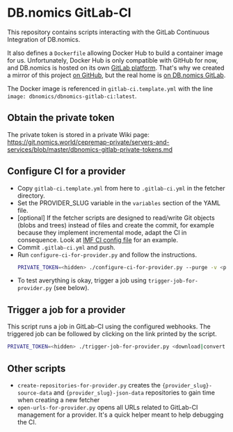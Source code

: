 # DB.nomics GitLab-CI

This repository contains scripts interacting with the GitLab Continuous Integration of DB.nomics.

It also defines a `Dockerfile` allowing Docker Hub to build a container image for us.
Unfortunately, Docker Hub is only compatible with GitHub for now, and DB.nomics is hosted on its own [GitLab platform](https://git.nomics.world/). That's why we created a mirror of this project [on GitHub](https://github.com/dbnomics/dbnomics-gitlab-ci), but the real home is [on DB.nomics GitLab](https://git.nomics.world/dbnomics/dbnomics-gitlab-ci).

The Docker image is referenced in `gitlab-ci.template.yml` with the line `image: dbnomics/dbnomics-gitlab-ci:latest`.

## Obtain the private token

The private token is stored in a private Wiki page: https://git.nomics.world/cepremap-private/servers-and-services/blob/master/dbnomics-gitlab-private-tokens.md

## Configure CI for a provider

- Copy `gitlab-ci.template.yml` from here to `.gitlab-ci.yml` in the fetcher directory.
- Set the PROVIDER_SLUG variable in the `variables` section of the YAML file.
- [optional] If the fetcher scripts are designed to read/write Git objects (blobs and trees) instead of files and create the commit, for example because they implement incremental mode, adapt the CI in consequence. Look at [IMF CI config file](https://git.nomics.world/dbnomics-fetchers/imf-fetcher/blob/master/.gitlab-ci.yml) for an example.
- Commit `.gitlab-ci.yml` and push.
- Run `configure-ci-for-provider.py` and follow the instructions.
    ```sh
    PRIVATE_TOKEN=<hidden> ./configure-ci-for-provider.py --purge -v <provider_slug>
    ```
- To test averything is okay, trigger a job using `trigger-job-for-provider.py` (see below).

## Trigger a job for a provider

This script runs a job in GitLab-CI using the configured webhooks. The triggered job can be followed by clicking on the link printed by the script.

```sh
PRIVATE_TOKEN=<hidden> ./trigger-job-for-provider.py <download|convert|index> <provider_slug>
```

## Other scripts

- `create-repositories-for-provider.py` creates the `{provider_slug}-source-data` and `{provider_slug}-json-data` repositories to gain time when creating a new fetcher
- `open-urls-for-provider.py` opens all URLs related to GitLab-CI management for a provider. It's a quick helper meant to help debugging the CI.
